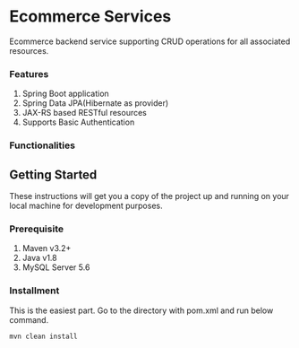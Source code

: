 # Ecommerce Services

Ecommerce backend service supporting CRUD operations for all associated resources.

### Features
  1. Spring Boot application
  2. Spring Data JPA(Hibernate as provider)
  3. JAX-RS based RESTful resources
  4. Supports Basic Authentication
  
### Functionalities

## Getting Started

These instructions will get you a copy of the project up and running on your local machine for development purposes.

### Prerequisite
  1. Maven v3.2+
  2. Java v1.8
  3. MySQL Server 5.6
  
### Installment
This is the easiest part. Go to the directory with pom.xml and run below command.
```
mvn clean install
```
  


  
